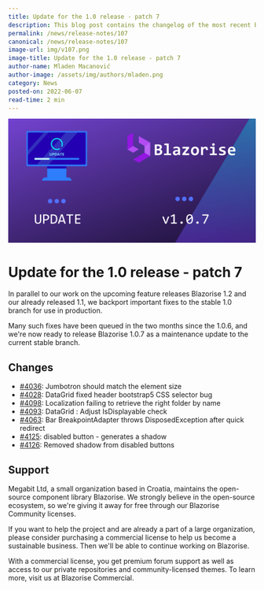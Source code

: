 ```yaml
---
title: Update for the 1.0 release - patch 7
description: This blog post contains the changelog of the most recent bug fixes included in the Blazorise v1.0.7 release.
permalink: /news/release-notes/107
canonical: /news/release-notes/107
image-url: img/v107.png
image-title: Update for the 1.0 release - patch 7
author-name: Mladen Macanović
author-image: /assets/img/authors/mladen.png
category: News
posted-on: 2022-06-07
read-time: 2 min
---
```


![Update for the 1.0 release - patch 7](img/v107.png)

# Update for the 1.0 release - patch 7

In parallel to our work on the upcoming feature releases Blazorise 1.2 and our already released 1.1, we backport important fixes to the stable 1.0 branch for use in production.

Many such fixes have been queued in the two months since the 1.0.6, and we're now ready to release Blazorise 1.0.7 as a maintenance update to the current stable branch.

## Changes

- [#4036](https://github.com/Megabit/Blazorise/issues/4036): Jumbotron should match the element size
- [#4028](https://github.com/Megabit/Blazorise/issues/4028): DataGrid fixed header bootstrap5 CSS selector bug
- [#4098](https://github.com/Megabit/Blazorise/issues/4098): Localization failing to retrieve the right folder by name
- [#4093](https://github.com/Megabit/Blazorise/issues/4093): DataGrid : Adjust IsDisplayable check
- [#4063](https://github.com/Megabit/Blazorise/issues/4063): Bar BreakpointAdapter throws DisposedException after quick redirect
- [#4125](https://github.com/Megabit/Blazorise/issues/4125): disabled button - generates a shadow
- [#4126](https://github.com/Megabit/Blazorise/pull/4126): Removed shadow from disabled buttons

## Support

Megabit Ltd, a small organization based in Croatia, maintains the open-source component library Blazorise. We strongly believe in the open-source ecosystem, so we're giving it away for free through our Blazorise Community licenses.

If you want to help the project and are already a part of a large organization, please consider purchasing a commercial license to help us become a sustainable business. Then we'll be able to continue working on Blazorise.

With a commercial license, you get premium forum support as well as access to our private repositories and community-licensed themes. To learn more, visit us at Blazorise Commercial.
